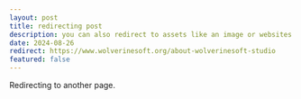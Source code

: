 ```yaml
---
layout: post
title: redirecting post
description: you can also redirect to assets like an image or websites
date: 2024-08-26
redirect: https://www.wolverinesoft.org/about-wolverinesoft-studio
featured: false
---
```


Redirecting to another page.
